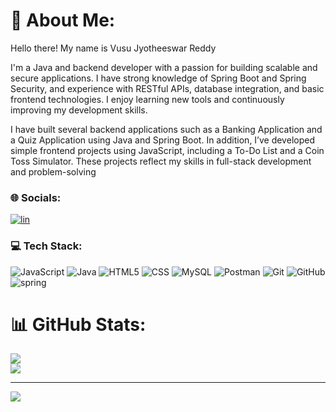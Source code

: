 # 💫 About Me:
Hello there! My name is Vusu Jyotheeswar Reddy


<P>I'm a Java and backend developer with a passion for building scalable and secure applications. I have strong knowledge of Spring Boot and Spring Security, and experience with RESTful APIs, database integration, and basic frontend technologies. I enjoy learning new tools and continuously improving my development skills.</P>
<p>I have built several backend applications such as a Banking Application and a Quiz Application using Java and Spring Boot. In addition, I’ve developed simple frontend projects using JavaScript, including a To-Do List and a Coin Toss Simulator. These projects reflect my skills in full-stack development and problem-solving</p>



### 🌐 Socials:

[![lin](https://github.com/user-attachments/assets/3c430e1a-47d7-4702-9eca-dbbe2bab6cc1)](https://www.linkedin.com/in/vusu-jyotheeswar-reddy-96512224b/)


### 💻 Tech Stack:
![JavaScript](https://img.shields.io/badge/javascript-%23323330.svg?style=flat&logo=javascript&logoColor=%23F7DF1E) 
![Java](https://img.shields.io/badge/java-%23ED8B00.svg?style=flat&logo=java&logoColor=white) 
![HTML5](https://img.shields.io/badge/html5-%23E34F26.svg?style=flat&logo=html5&logoColor=white)
![CSS](https://img.shields.io/badge/css3-%231572B6.svg?style=flat&logo=css3&logoColor=white)
![MySQL](https://img.shields.io/badge/mysql-%2300f.svg?style=flat&logo=mysql&logoColor=white) 
![Postman](https://img.shields.io/badge/Postman-FF6C37?style=flat&logo=postman&logoColor=white)
![Git](https://img.shields.io/badge/git-%23F05033.svg?style=flat&logo=git&logoColor=white)
![GitHub](https://img.shields.io/badge/github-%23121011.svg?style=flat&logo=github&logoColor=white)
![spring](https://github.com/user-attachments/assets/ece3a5d5-5500-48ad-8379-331660761582)

# 📊 GitHub Stats:
![](https://github-readme-stats.vercel.app/api?username=jyotheeswarreddy2&theme=dark&hide_border=true&include_all_commits=false&count_private=false)<br/>
![](https://github-readme-stats.vercel.app/api/top-langs/?username=jyotheeswarreddy2&theme=dark&hide_border=true&include_all_commits=false&count_private=false&layout=compact)

---
[![](https://visitcount.itsvg.in/api?id=jyotheeswarreddy2&icon=0&color=0)](https://visitcount.itsvg.in)

<!-- Proudly created with GPRM ( https://gprm.itsvg.in ) -->
 
